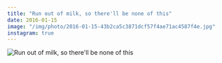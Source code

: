 ```yaml
---
title: "Run out of milk, so there'll be none of this"
date: 2016-01-15
image: "/img/photo/2016-01-15-43b2ca5c3871dcf57f4ae71ac4587f4e.jpg"
instagram: true
---
```


![Run out of milk, so there'll be none of this](/img/photo/2016-01-15-43b2ca5c3871dcf57f4ae71ac4587f4e.jpg)
